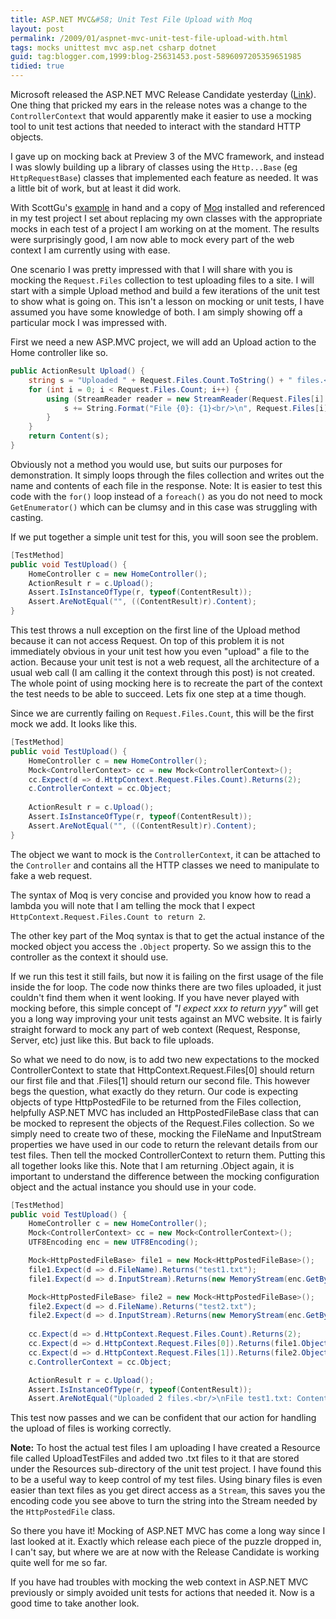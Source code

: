 ```yaml
---
title: ASP.NET MVC&#58; Unit Test File Upload with Moq
layout: post
permalink: /2009/01/aspnet-mvc-unit-test-file-upload-with.html
tags: mocks unittest mvc asp.net csharp dotnet
guid: tag:blogger.com,1999:blog-25631453.post-5896097205359651985
tidied: true
---
```


Microsoft released the ASP.NET MVC Release Candidate yesterday ([Link](http://go.microsoft.com/fwlink/?LinkID=140768&clcid=0x409)). One thing that pricked my ears in the release notes was a change to the `ControllerContext` that would apparently make it easier to use a mocking tool to unit test actions that needed to interact with the standard HTTP objects.  

<!-- more -->

I gave up on mocking back at Preview 3 of the MVC framework, and instead I was slowly building up a library of classes using the `Http...Base` (eg `HttpRequestBase`) classes that implemented each feature as needed. It was a little bit of work, but at least it did work.  
  
With ScottGu's [example](http://weblogs.asp.net/scottgu/archive/2009/01/27/asp-net-mvc-1-0-release-candidate-now-available.aspx) in hand and a copy of [Moq](http://code.google.com/p/moq/) installed and referenced in my test project I set about replacing my own classes with the appropriate mocks in each test of a project I am working on at the moment. The results were surprisingly good, I am now able to mock every part of the web context I am currently using with ease.  
  
One scenario I was pretty impressed with that I will share with you is mocking the `Request.Files` collection to test uploading files to a site. I will start with a simple Upload method and build a few iterations of the unit test to show what is going on. This isn't a lesson on mocking or unit tests, I have assumed you have some knowledge of both. I am simply showing off a particular mock I was impressed with.  
  
First we need a new ASP.MVC project, we will add an Upload action to the Home controller like so.  

```csharp
public ActionResult Upload() {
    string s = "Uploaded " + Request.Files.Count.ToString() + " files.<br/>\n";
    for (int i = 0; i < Request.Files.Count; i++) {
        using (StreamReader reader = new StreamReader(Request.Files[i].InputStream)) {
            s += String.Format("File {0}: {1}<br/>\n", Request.Files[i].FileName, reader.ReadToEnd());
        }
    }
    return Content(s);
}
```

Obviously not a method you would use, but suits our purposes for demonstration. It simply loops through the files collection and writes out the name and contents of each file in the response. Note: It is easier to test this code with the `for()` loop instead of a `foreach()` as you do not need to mock `GetEnumerator()` which can be clumsy and in this case was struggling with casting.  

If we put together a simple unit test for this, you will soon see the problem.  


```csharp
[TestMethod]
public void TestUpload() {
    HomeController c = new HomeController();
    ActionResult r = c.Upload();
    Assert.IsInstanceOfType(r, typeof(ContentResult));
    Assert.AreNotEqual("", ((ContentResult)r).Content);                        
}
```

This test throws a null exception on the first line of the Upload method because it can not access Request. On top of this problem it is not immediately obvious in your unit test how you even "upload" a file to the action. Because your unit test is not a web request, all the architecture of a usual web call (I am calling it the context through this post) is not created. The whole point of using mocking here is to recreate the part of the context the test needs to be able to succeed. Lets fix one step at a time though.  


Since we are currently failing on `Request.Files.Count`, this will be the first mock we add. It looks like this.  

```csharp
[TestMethod]
public void TestUpload() {
    HomeController c = new HomeController();
    Mock<ControllerContext> cc = new Mock<ControllerContext>();
    cc.Expect(d => d.HttpContext.Request.Files.Count).Returns(2);
    c.ControllerContext = cc.Object;
    
    ActionResult r = c.Upload();
    Assert.IsInstanceOfType(r, typeof(ContentResult));
    Assert.AreNotEqual("", ((ContentResult)r).Content);                        
}
```

The object we want to mock is the `ControllerContext`, it can be attached to the `Controller` and contains all the HTTP classes we need to manipulate to fake a web request.

The syntax of Moq is very concise and provided you know how to read a lambda you will note that I am telling the mock that I expect `HttpContext.Request.Files.Count to return 2`.

The other key part of the Moq syntax is that to get the actual instance of the mocked object you access the `.Object` property. So we assign this to the controller as the context it should use.

If we run this test it still fails, but now it is failing on the first usage of the file inside the for loop. The code now thinks there are two files uploaded, it just couldn't find them when it went looking. If you have never played with mocking before, this simple concept of _"I expect xxx to return yyy"_ will get you a long way improving your unit tests against an MVC website. It is fairly straight forward to mock any part of web context (Request, Response, Server, etc) just like this. But back to file uploads.  

So what we need to do now, is to add two new expectations to the mocked ControllerContext to state that HttpContext.Request.Files[0] should return our first file and that .Files[1] should return our second file. This however begs the question, what exactly do they return. Our code is expecting objects of type HttpPostedFile to be returned from the Files collection, helpfully ASP.NET MVC has included an HttpPostedFileBase class that can be mocked to represent the objects of the Request.Files collection. So we simply need to create two of these, mocking the FileName and InputStream properties we have used in our code to return the relevant details from our test files. Then tell the mocked ControllerContext to return them. Putting this all together looks like this. Note that I am returning .Object again, it is important to understand the difference between the mocking configuration object and the actual instance you should use in your code.  


```csharp
[TestMethod]
public void TestUpload() {
    HomeController c = new HomeController();
    Mock<ControllerContext> cc = new Mock<ControllerContext>();
    UTF8Encoding enc = new UTF8Encoding();

    Mock<HttpPostedFileBase> file1 = new Mock<HttpPostedFileBase>();
    file1.Expect(d => d.FileName).Returns("test1.txt");
    file1.Expect(d => d.InputStream).Returns(new MemoryStream(enc.GetBytes(Resources.UploadTestFiles.test1)));

    Mock<HttpPostedFileBase> file2 = new Mock<HttpPostedFileBase>();
    file2.Expect(d => d.FileName).Returns("test2.txt");
    file2.Expect(d => d.InputStream).Returns(new MemoryStream(enc.GetBytes(Resources.UploadTestFiles.test2)));
                
    cc.Expect(d => d.HttpContext.Request.Files.Count).Returns(2);
    cc.Expect(d => d.HttpContext.Request.Files[0]).Returns(file1.Object);
    cc.Expect(d => d.HttpContext.Request.Files[1]).Returns(file2.Object);
    c.ControllerContext = cc.Object;

    ActionResult r = c.Upload();
    Assert.IsInstanceOfType(r, typeof(ContentResult));
    Assert.AreNotEqual("Uploaded 2 files.<br/>\nFile test1.txt: Contents of test file 1<br/>\nFile test2.txt: Contents of test file 2<br/>", ((ContentResult)r).Content);
```


This test now passes and we can be confident that our action for handling the upload of files is working correctly.


**Note:** To host the actual test files I am uploading I have created a Resource file called UploadTestFiles and added two .txt files to it that are stored under the Resources sub-directory of the unit test project. I have found this to be a useful way to keep control of my test files. Using binary files is even easier than text files as you get direct access as a `Stream`, this saves you the encoding code you see above to turn the string into the Stream needed by the `HttpPostedFile` class.  


So there you have it! Mocking of ASP.NET MVC has come a long way since I last looked at it. Exactly which release each piece of the puzzle dropped in, I can't say, but where we are at now with the Release Candidate is working quite well for me so far.  


If you have had troubles with mocking the web context in ASP.NET MVC previously or simply avoided unit tests for actions that needed it. Now is a good time to take another look.  
  

